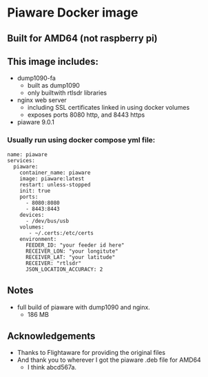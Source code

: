 # Piaware Docker image

## Built for AMD64 (not raspberry pi)

## This image includes:
- dump1090-fa 
    - built as dump1090 
    - only builtwith rtlsdr libraries 
- nginx web server 
    - including SSL certificates linked in using docker volumes
    -  exposes ports 8080 http, and 8443 https
- piaware 9.0.1

### Usually run using docker compose yml file:
```
name: piaware
services:
  piaware:
    container_name: piaware
    image: piaware:latest
    restart: unless-stopped
    init: true
    ports:
      - 8080:8080
      - 8443:8443
    devices:
      - /dev/bus/usb
    volumes:
       - ~/.certs:/etc/certs
    environment:
      FEEDER_ID: "your feeder id here"
      RECEIVER_LON: "your longitute"
      RECEIVER_LAT: "your latitude"
      RECEIVER: "rtlsdr"
      JSON_LOCATION_ACCURACY: 2 
```
## Notes
- full build of piaware with dump1090 and nginx.
    - 186 MB 
## Acknowledgements
- Thanks to Flightaware for providing the original files
- And thank you to wherever I got the piaware .deb file for AMD64
    - I think abcd567a.
